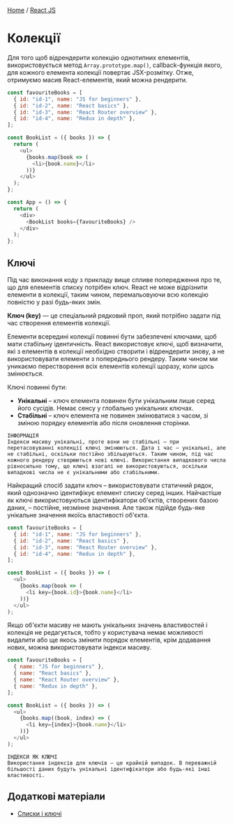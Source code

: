 [Home](../../README.md) / [React JS](../README_REACT.md)

# Колекції

Для того щоб відрендерити колекцію однотипних елементів, використовується метод `Array.prototype.map()`, callback-функція якого, для кожного елемента колекції повертає JSX-розмітку. Отже, отримуємо масив React-елементів, який можна рендерити.

```JavaScript
const favouriteBooks = [
  { id: "id-1", name: "JS for beginners" },
  { id: "id-2", name: "React basics" },
  { id: "id-3", name: "React Router overview" },
  { id: "id-4", name: "Redux in depth" },
];

const BookList = ({ books }) => {
  return (
    <ul>
      {books.map(book => (
        <li>{book.name}</li>
      ))}
    </ul>
  );
};

const App = () => {
  return (
    <div>
      <BookList books={favouriteBooks} />
    </div>
  );
};
```

## Ключі

Під час виконання коду з прикладу вище спливе попередження про те, що для елементів списку потрібен ключ. React не може відрізнити елементи в колекції, таким чином, перемальовуючи всю колекцію повністю у разі будь-яких змін.

**Ключ (key)** — це спеціальний рядковий проп, який потрібно задати під час створення елементів колекції.

Елементи всередині колекції повинні бути забезпечені ключами, щоб мати стабільну ідентичність. React використовує ключі, щоб визначити, які з елементів в колекції необхідно створити і відрендерити знову, а не використовувати елементи з попереднього рендеру. Таким чином ми уникаємо перестворення всіх елементів колекції щоразу, коли щось змінюється.

Ключі повинні бути:

* **Унікальні** – ключ елемента повинен бути унікальним лише серед його сусідів. Немає сенсу у глобально унікальних ключах.
* **Стабільні** – ключ елемента не повинен змінюватися з часом, зі зміною порядку елементів або після оновлення сторінки.

```
ІНФОРМАЦІЯ
Індекси масиву унікальні, проте вони не стабільні – при перетасовуванні колекції ключі змінюються. Дата і час – унікальні, але не стабільні, оскільки постійно збільшуються. Таким чином, під час кожного рендеру створюються нові ключі. Використання випадкового числа рівносильно тому, що ключі взагалі не використовуються, оскільки випадкові числа не є унікальними або стабільними.
```

Найкращий спосіб задати ключ – використовувати статичний рядок, який однозначно ідентифікує елемент списку серед інших. Найчастіше як ключі використовуються ідентифікатори об'єктів, створених базою даних, – постійне, незмінне значення. Але також підійде будь-яке унікальне значення якоїсь властивості об'єкта.

```JavaScript
const favouriteBooks = [
  { id: "id-1", name: "JS for beginners" },
  { id: "id-2", name: "React basics" },
  { id: "id-3", name: "React Router overview" },
  { id: "id-4", name: "Redux in depth" },
];

const BookList = ({ books }) => (
  <ul>
    {books.map(book => (
      <li key={book.id}>{book.name}</li>
    ))}
  </ul>
);
```

Якщо об'єкти масиву не мають унікальних значень властивостей і колекція не редагується, тобто у користувача немає можливості видалити або ще якось змінити порядок елементів, крім додавання нових, можна використовувати індекси масиву.

```JavaScript
const favouriteBooks = [
  { name: "JS for beginners" },
  { name: "React basics" },
  { name: "React Router overview" },
  { name: "Redux in depth" },
];

const BookList = ({ books }) => (
  <ul>
    {books.map((book, index) => (
      <li key={index}>{book.name}</li>
    ))}
  </ul>
);
```

```
ІНДЕКСИ ЯК КЛЮЧІ
Використання індексів для ключів – це крайній випадок. В переважній більшості даних будуть унікальні ідентифікатори або будь-які інші властивості.
```

## Додаткові матеріали

* [Списки і ключі](https://reactjs.org/docs/lists-and-keys.html)
